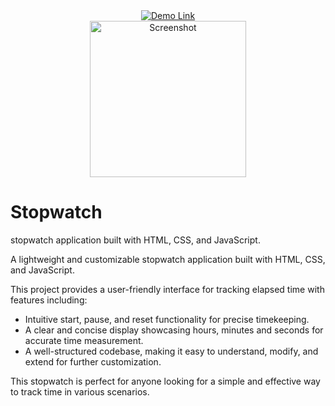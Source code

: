 <div align="center">
    <a href="https://friizor.github.io/Stopwatch/" target="_blank">
        <img src="https://img.shields.io/badge/Demo-Link-brightgreen" alt="Demo Link">
    </a><br>
    <img src="![Uploading Huawei-P30-PRO-friizor.github.io.png…]()" height="250px" alt="Screenshot">
</div>
<h1> Stopwatch </h1>
stopwatch application built with HTML, CSS, and JavaScript.

<p>A lightweight and customizable stopwatch application built with HTML, CSS, and JavaScript.</p>
<p>This project provides a user-friendly interface for tracking elapsed time with features including:</p>
<ul>
  <li>Intuitive start, pause, and reset functionality for precise timekeeping.</li>
  <li>A clear and concise display showcasing hours, minutes and seconds for accurate time measurement.</li>
  <li>A well-structured codebase, making it easy to understand, modify, and extend for further customization.</li>
</ul>
<p>This stopwatch is perfect for anyone looking for a simple and effective way to track time in various scenarios.</p>
</blockquote>
